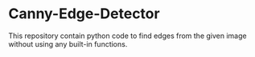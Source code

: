 # Canny-Edge-Detector
This repository contain python code to find edges from the given image without using any built-in functions.
